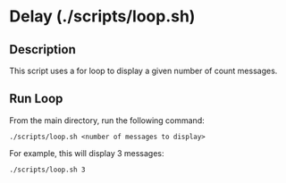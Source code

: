 # Delay (./scripts/loop.sh)

## Description

This script uses a for loop to display a given number of count messages.

## Run Loop

From the main directory, run the following command:

```shell
./scripts/loop.sh <number of messages to display>
```

For example, this will display 3 messages:

```shell
./scripts/loop.sh 3
```

